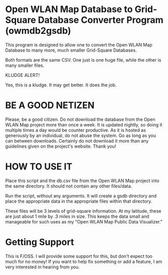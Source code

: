 Open WLAN Map Database to Grid-Square Database Converter Program (owmdb2gsdb)
============================================================================

This program is designed to allow one to convert the Open WLAN Map
Database to many more, much smaller Grid-Square Databases.

Both formats are the same CSV. One just is one huge file, while
the other is many smaller files.

KLUDGE ALERT!

Yes, this is a kludge. It may get better. It does the job.


BE A GOOD NETIZEN
=================
Please, be a good citizen. Do not download the database from the Open WLAN
Map project more than once a week. It is updated nightly, so doing it multiple
times a day would be counter productive. As it is hosted as generously by an
individual, do not abuse the system. Go as long as you can between downloads.
Certainly do not download it more than any guidelines given on the project's
website. Thank you!


HOW TO USE IT
=============

Place this script and the db.csv file from the Open WLAN Map project
into the same directory. It should not contain any other files/data.

Run the script, without any arguments. It will create a gsdb directory
and place the appropriate data in the appropriate files within that
directory.

These files will be 3 levels of grid-square information. At my latitude,
these are just about 1 mile by .3 miles in size. This keeps the data small
and manageable for such uses as my "Open WLAN Map Public Data Visualizer."


Getting Support
===============
This is F/OSS. I will provide some support for this, but don't expect too much
for no money! If you want to help fix something or add a feature, I am very
interested in hearing from you.
